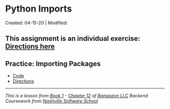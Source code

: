 # Python Imports

Created: 04-15-20 | Modified:

This assignment is an individual exercise: [Directions here]()
---

## Practice: Importing Packages
- [Code](https://github.com/TrinityTerry/py-imports/blob/master/index.py#L1)
- [Directions](https://github.com/TrinityTerry/py-imports/blob/master/directions/directions.md)

---
_This is a lesson from [Book 1](https://github.com/nashville-software-school/bangazon-llc/tree/master/book-1-orientation) - [Chapter 12](https://github.com/nashville-software-school/bangazon-llc/blob/master/book-1-orientation/chapters/PYTHON_PACKAGES.md) of [Bangazon LLC](https://github.com/nashville-software-school/bangazon-llc) Backend Coursework from [Nashville Software School](https://github.com/nashville-software-school)_